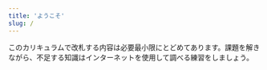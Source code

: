 ```yaml
---
title: 'ようこそ'
slug: /
---
```


このカリキュラムで改札する内容は必要最小限にとどめてあります。課題を解きながら、不足する知識はインターネットを使用して調べる練習をしましょう。
